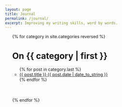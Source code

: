 ```yaml
---
layout: page
title: Journal
permalink: /journal/
excerpt: Improving my writing skills, word by words.
---
```



<ul class="category">
{% for category in site.categories reversed %}
  <h1><a class="{{ category | first }}" name="{{ category | first }}" id="#{{ page.categories }}">On {{ category | first }}</a></h1>
    <ul class="category">
    {% for post in category.last %}
      <li class="category-post">
      	<a href="{{ post.url }}">{{ post.title }} <span class="category-post-date">{{ post.date | date_to_string }}</span></a>
      </li>
    {% endfor %}
    </ul><br><br><br>
{% endfor %}
</ul>